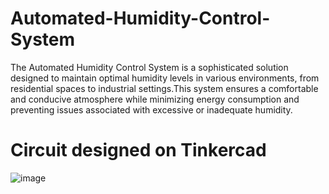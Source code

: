 # Automated-Humidity-Control-System
The Automated Humidity Control System is a sophisticated solution designed to maintain optimal humidity levels in various environments, from residential spaces to industrial settings.This system ensures a comfortable and conducive atmosphere while minimizing energy consumption and preventing issues associated with excessive or inadequate humidity.
# Circuit designed on Tinkercad
![image](https://github.com/Sachin-003/Automated-Humidity-Control-System/assets/96626666/4352ab03-abf7-4ee7-845f-b0429faa4867)
